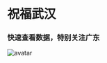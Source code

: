# 祝福武汉

### 快速查看数据，特别关注广东

![avatar](/https://img1.dxycdn.com/2020/0203/561/3394511511061134801-135.png)
